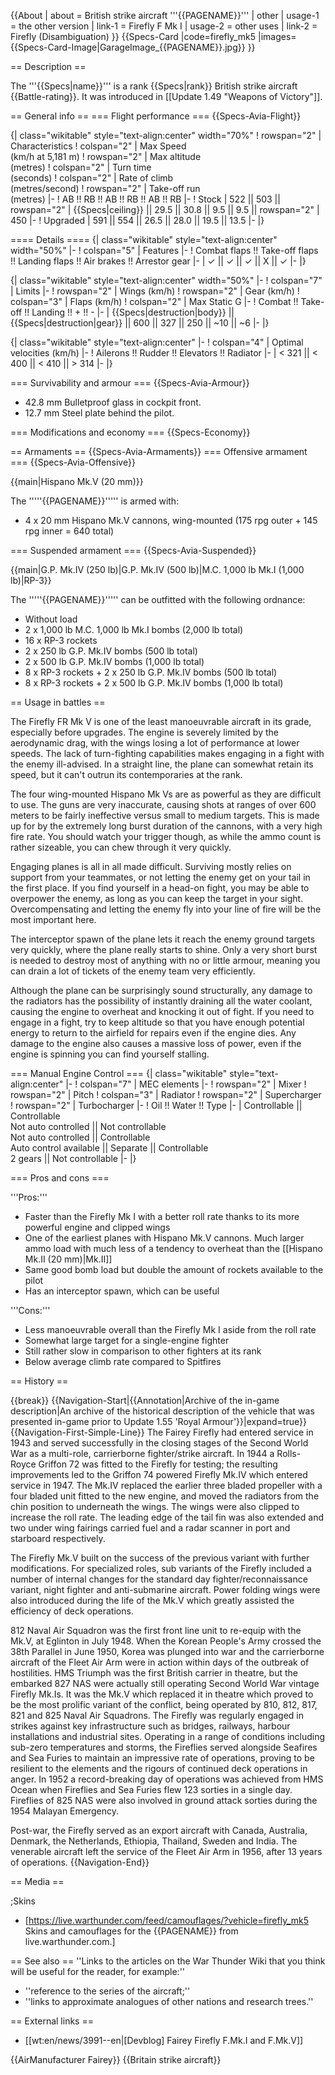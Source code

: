 {{About
| about = British strike aircraft '''{{PAGENAME}}'''
| other
| usage-1 = the other version
| link-1 = Firefly F Mk I
| usage-2 = other uses
| link-2 = Firefly (Disambiguation)
}}
{{Specs-Card
|code=firefly_mk5
|images={{Specs-Card-Image|GarageImage_{{PAGENAME}}.jpg}}
}}

== Description ==
<!-- ''In the description, the first part should be about the history of and the creation and combat usage of the aircraft, as well as its key features. In the second part, tell the reader about the aircraft in the game. Insert a screenshot of the vehicle, so that if the novice player does not remember the vehicle by name, he will immediately understand what kind of vehicle the article is talking about.'' -->
The '''{{Specs|name}}''' is a rank {{Specs|rank}} British strike aircraft {{Battle-rating}}. It was introduced in [[Update 1.49 "Weapons of Victory"]].

== General info ==
=== Flight performance ===
{{Specs-Avia-Flight}}
<!-- ''Describe how the aircraft behaves in the air. Speed, manoeuvrability, acceleration and allowable loads - these are the most important characteristics of the vehicle.'' -->

{| class="wikitable" style="text-align:center" width="70%"
! rowspan="2" | Characteristics
! colspan="2" | Max Speed<br>(km/h at 5,181 m)
! rowspan="2" | Max altitude<br>(metres)
! colspan="2" | Turn time<br>(seconds)
! colspan="2" | Rate of climb<br>(metres/second)
! rowspan="2" | Take-off run<br>(metres)
|-
! AB !! RB !! AB !! RB !! AB !! RB
|-
! Stock
| 522 || 503 || rowspan="2" | {{Specs|ceiling}} || 29.5 || 30.8 || 9.5 || 9.5 || rowspan="2" | 450
|-
! Upgraded
| 591 || 554 || 26.5 || 28.0 || 19.5 || 13.5
|-
|}

==== Details ====
{| class="wikitable" style="text-align:center" width="50%"
|-
! colspan="5" | Features
|-
! Combat flaps !! Take-off flaps !! Landing flaps !! Air brakes !! Arrestor gear
|-
| ✓ || ✓ || ✓ || X || ✓     <!-- ✓ -->
|-
|}

{| class="wikitable" style="text-align:center" width="50%"
|-
! colspan="7" | Limits
|-
! rowspan="2" | Wings (km/h)
! rowspan="2" | Gear (km/h)
! colspan="3" | Flaps (km/h)
! colspan="2" | Max Static G
|-
! Combat !! Take-off !! Landing !! + !! -
|-
| {{Specs|destruction|body}} || {{Specs|destruction|gear}} || 600 || 327 || 250 || ~10 || ~6
|-
|}

{| class="wikitable" style="text-align:center"
|-
! colspan="4" | Optimal velocities (km/h)
|-
! Ailerons !! Rudder !! Elevators !! Radiator
|-
| < 321 || < 400 || < 410 || > 314
|-
|}

=== Survivability and armour ===
{{Specs-Avia-Armour}}
<!-- ''Examine the survivability of the aircraft. Note how vulnerable the structure is and how secure the pilot is, whether the fuel tanks are armoured, etc. Describe the armour, if there is any, and also mention the vulnerability of other critical aircraft systems.'' -->

* 42.8 mm Bulletproof glass in cockpit front.
* 12.7 mm Steel plate behind the pilot.

=== Modifications and economy ===
{{Specs-Economy}}

== Armaments ==
{{Specs-Avia-Armaments}}
=== Offensive armament ===
{{Specs-Avia-Offensive}}
<!-- ''Describe the offensive armament of the aircraft, if any. Describe how effective the cannons and machine guns are in a battle, and also what belts or drums are better to use. If there is no offensive weaponry, delete this subsection.'' -->
{{main|Hispano Mk.V (20 mm)}}

The '''''{{PAGENAME}}''''' is armed with:

* 4 x 20 mm Hispano Mk.V cannons, wing-mounted (175 rpg outer + 145 rpg inner = 640 total)

=== Suspended armament ===
{{Specs-Avia-Suspended}}
<!-- ''Describe the aircraft's suspended armament: additional cannons under the wings, bombs, rockets and torpedoes. This section is especially important for bombers and attackers. If there is no suspended weaponry remove this subsection.'' -->
{{main|G.P. Mk.IV (250 lb)|G.P. Mk.IV (500 lb)|M.C. 1,000 lb Mk.I (1,000 lb)|RP-3}}

The '''''{{PAGENAME}}''''' can be outfitted with the following ordnance:

* Without load
* 2 x 1,000 lb M.C. 1,000 lb Mk.I bombs (2,000 lb total)
* 16 x RP-3 rockets
* 2 x 250 lb G.P. Mk.IV bombs (500 lb total)
* 2 x 500 lb G.P. Mk.IV bombs (1,000 lb total)
* 8 x RP-3 rockets + 2 x 250 lb G.P. Mk.IV bombs (500 lb total)
* 8 x RP-3 rockets + 2 x 500 lb G.P. Mk.IV bombs (1,000 lb total)

== Usage in battles ==
<!--''Describe the tactics of playing in the aircraft, the features of using aircraft in a team and advice on tactics. Refrain from creating a "guide" - do not impose a single point of view, but instead, give the reader food for thought. Examine the most dangerous enemies and give recommendations on fighting them. If necessary, note the specifics of the game in different modes (AB, RB, SB).''-->

The Firefly FR Mk V is one of the least manoeuvrable aircraft in its grade, especially before upgrades. The engine is severely limited by the aerodynamic drag, with the wings losing a lot of performance at lower speeds. The lack of turn-fighting capabilities makes engaging in a fight with the enemy ill-advised. In a straight line, the plane can somewhat retain its speed, but it can't outrun its contemporaries at the rank.

The four wing-mounted Hispano Mk Vs are as powerful as they are difficult to use. The guns are very inaccurate, causing shots at ranges of over 600 meters to be fairly ineffective versus small to medium targets. This is made up for by the extremely long burst duration of the cannons, with a very high fire rate. You should watch your trigger though, as while the ammo count is rather sizeable, you can chew through it very quickly.

Engaging planes is all in all made difficult. Surviving mostly relies on support from your teammates, or not letting the enemy get on your tail in the first place. If you find yourself in a head-on fight, you may be able to overpower the enemy, as long as you can keep the target in your sight. Overcompensating and letting the enemy fly into your line of fire will be the most important here.

The interceptor spawn of the plane lets it reach the enemy ground targets very quickly, where the plane really starts to shine. Only a very short burst is needed to destroy most of anything with no or little armour, meaning you can drain a lot of tickets of the enemy team very efficiently.

Although the plane can be surprisingly sound structurally, any damage to the radiators has the possibility of instantly draining all the water coolant, causing the engine to overheat and knocking it out of fight. If you need to engage in a fight, try to keep altitude so that you have enough potential energy to return to the airfield for repairs even if the engine dies. Any damage to the engine also causes a massive loss of power, even if the engine is spinning you can find yourself stalling.

=== Manual Engine Control ===
{| class="wikitable" style="text-align:center"
|-
! colspan="7" | MEC elements
|-
! rowspan="2" | Mixer
! rowspan="2" | Pitch
! colspan="3" | Radiator
! rowspan="2" | Supercharger
! rowspan="2" | Turbocharger
|-
! Oil !! Water !! Type
|-
| Controllable || Controllable<br>Not auto controlled || Not controllable<br>Not auto controlled || Controllable<br>Auto control available || Separate || Controllable<br>2 gears || Not controllable
|-
|}

=== Pros and cons ===
<!-- ''Summarise and briefly evaluate the vehicle in terms of its characteristics and combat effectiveness. Mark its pros and cons in the bulleted list. Try not to use more than 6 points for each of the characteristics. Avoid using categorical definitions such as "bad", "good" and the like - use substitutions with softer forms such as "inadequate" and "effective".'' -->

'''Pros:'''

* Faster than the Firefly Mk I with a better roll rate thanks to its more powerful engine and clipped wings
* One of the earliest planes with Hispano Mk.V cannons. Much larger ammo load with much less of a tendency to overheat than the [[Hispano Mk.II (20 mm)|Mk.II]]
* Same good bomb load but double the amount of rockets available to the pilot
* Has an interceptor spawn, which can be useful

'''Cons:'''

* Less manoeuvrable overall than the Firefly Mk I aside from the roll rate
* Somewhat large target for a single-engine fighter
* Still rather slow in comparison to other fighters at its rank
* Below average climb rate compared to Spitfires

== History ==
<!-- ''Describe the history of the creation and combat usage of the aircraft in more detail than in the introduction. If the historical reference turns out to be too long, take it to a separate article, taking a link to the article about the vehicle and adding a block "/History" (example: <nowiki>https://wiki.warthunder.com/(Vehicle-name)/History</nowiki>) and add a link to it here using the <code>main</code> template. Be sure to reference text and sources by using <code><nowiki><ref></ref></nowiki></code>, as well as adding them at the end of the article with <code><nowiki><references /></nowiki></code>. This section may also include the vehicle's dev blog entry (if applicable) and the in-game encyclopedia description (under <code><nowiki>=== In-game description ===</nowiki></code>, also if applicable).'' -->

{{break}}
{{Navigation-Start|{{Annotation|Archive of the in-game description|An archive of the historical description of the vehicle that was presented in-game prior to Update 1.55 'Royal Armour'}}|expand=true}}
{{Navigation-First-Simple-Line}}
The Fairey Firefly had entered service in 1943 and served successfully in the closing stages of the Second World War as a multi-role, carrierborne fighter/strike aircraft. In 1944 a Rolls-Royce Griffon 72 was fitted to the Firefly for testing; the resulting improvements led to the Griffon 74 powered Firefly Mk.IV which entered service in 1947. The Mk.IV replaced the earlier three bladed propeller with a four bladed unit fitted to the new engine, and moved the radiators from the chin position to underneath the wings. The wings were also clipped to increase the roll rate. The leading edge of the tail fin was also extended and two under wing fairings carried fuel and a radar scanner in port and starboard respectively.

The Firefly Mk.V built on the success of the previous variant with further modifications. For specialized roles, sub variants of the Firefly included a number of internal changes for the standard day fighter/reconnaissance variant, night fighter and anti-submarine aircraft. Power folding wings were also introduced during the life of the Mk.V which greatly assisted the efficiency of deck operations.

812 Naval Air Squadron was the first front line unit to re-equip with the Mk.V, at Eglinton in July 1948. When the Korean People's Army crossed the 38th Parallel in June 1950, Korea was plunged into war and the carrierborne aircraft of the Fleet Air Arm were in action within days of the outbreak of hostilities. HMS Triumph was the first British carrier in theatre, but the embarked 827 NAS were actually still operating Second World War vintage Firefly Mk.Is. It was the Mk.V which replaced it in theatre which proved to be the most prolific variant of the conflict, being operated by 810, 812, 817, 821 and 825 Naval Air Squadrons. The Firefly was regularly engaged in strikes against key infrastructure such as bridges, railways, harbour installations and industrial sites. Operating in a range of conditions including sub-zero temperatures and storms, the Fireflies served alongside Seafires and Sea Furies to maintain an impressive rate of operations, proving to be resilient to the elements and the rigours of continued deck operations in anger. In 1952 a record-breaking day of operations was achieved from HMS Ocean when Fireflies and Sea Furies flew 123 sorties in a single day. Fireflies of 825 NAS were also involved in ground attack sorties during the 1954 Malayan Emergency.

Post-war, the Firefly served as an export aircraft with Canada, Australia, Denmark, the Netherlands, Ethiopia, Thailand, Sweden and India. The venerable aircraft left the service of the Fleet Air Arm in 1956, after 13 years of operations.
{{Navigation-End}}

== Media ==
<!-- ''Excellent additions to the article would be video guides, screenshots from the game, and photos.'' -->

;Skins
* [https://live.warthunder.com/feed/camouflages/?vehicle=firefly_mk5 Skins and camouflages for the {{PAGENAME}} from live.warthunder.com.]

== See also ==
''Links to the articles on the War Thunder Wiki that you think will be useful for the reader, for example:''

* ''reference to the series of the aircraft;''
* ''links to approximate analogues of other nations and research trees.''

== External links ==
<!-- ''Paste links to sources and external resources, such as:''
* ''topic on the official game forum;''
* ''other literature.'' -->

* [[wt:en/news/3991--en|[Devblog] Fairey Firefly F.Mk.I and F.Mk.V]]

{{AirManufacturer Fairey}}
{{Britain strike aircraft}}